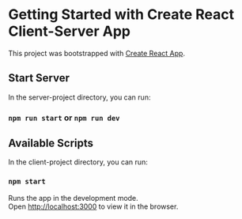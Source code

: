 # Getting Started with Create React Client-Server App

This project was bootstrapped with [Create React App](https://github.com/facebook/create-react-app).

## Start Server

In the server-project directory, you can run:

### `npm run start` or `npm run dev`

## Available Scripts

In the client-project directory, you can run:

### `npm start`

Runs the app in the development mode.\
Open [http://localhost:3000](http://localhost:3000) to view it in the browser.
